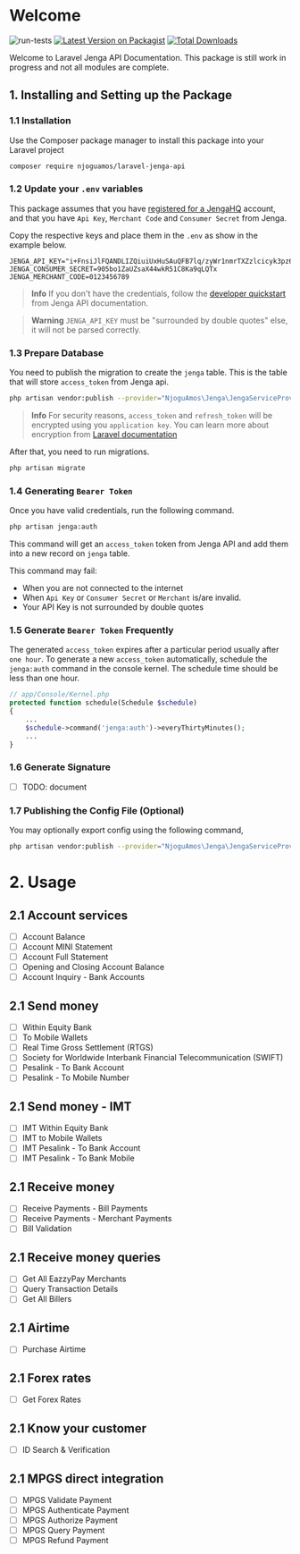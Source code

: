 # Welcome

![run-tests](https://github.com/njoguamos/laravel-jenga-api/workflows/run-tests/badge.svg)
[![Latest Version on Packagist](https://img.shields.io/packagist/v/njoguamos/laravel-jenga-api.svg?style=flat-square)](https://packagist.org/packages/njoguamos/laravel-jenga-api)
[![Total Downloads](https://img.shields.io/packagist/dt/njoguamos/laravel-jenga-api.svg?style=flat-square)](https://packagist.org/packages/njoguamos/laravel-jenga-api)

Welcome to Laravel Jenga API Documentation. This package is still work in progress and not all modules are complete.

## 1. Installing and Setting up the Package
### 1.1 Installation

Use the Composer package manager to install this package into your Laravel project

```bash
composer require njoguamos/laravel-jenga-api
```

### 1.2 Update your `.env` variables

This package assumes that you have [registered for a JengaHQ](https://v3.jengahq.io/registration) account, and that you have `Api Key`, `Merchant Code` and `Consumer Secret` from Jenga.

Copy the respective keys and place them in the `.env` as show in the example below.

```dotenv
JENGA_API_KEY="i+FnsiJlFQANDLIZQiuiUxHuSAuQFB7lq/zyWr1nmrTXZzlcicyk3pz6HyqB+PGt/dB+tqPw4VTT3VUQik5+0w=="
JENGA_CONSUMER_SECRET=905bo1ZaUZsaX44wkR51C8Ka9qLQTx
JENGA_MERCHANT_CODE=0123456789
```

> **Info**
> If you don't have the credentials, follow the [developer quickstart](https://developer.jengaapi.io/docs/developer-quickstart) from Jenga API documentation.

> **Warning**
> `JENGA_API_KEY` must be "surrounded by double quotes" else, it will not be parsed correctly.


### 1.3 Prepare Database

You need to publish the migration to create the `jenga` table. This is the table that will store `access_token` from Jenga api.

```bash
php artisan vendor:publish --provider="NjoguAmos\Jenga\JengaServiceProvider" --tag="migrations"
```

> **Info**
> For security reasons, `access_token` and `refresh_token` will be encrypted using you `application key`. You can learn more about encryption from [Laravel documentation](https://laravel.com/docs/9.x/encryption)

After that, you need to run migrations.

```bash
php artisan migrate
```

### 1.4 Generating `Bearer Token`

Once you have valid credentials, run the following command.

```bash
php artisan jenga:auth
```

This command will get an `access_token` token from Jenga API and add them into a new record on `jenga` table. 

This command may fail:
- When you are not connected to the internet
- When `Api Key` or `Consumer Secret` or `Merchant` is/are invalid.
- Your API Key is not surrounded by double quotes

### 1.5 Generate `Bearer Token` Frequently
The generated `access_token` expires after a particular period usually after `one hour`. To generate a new `access_token` automatically, schedule the `jenga:auth` command in the console kernel. The schedule time should be less than one hour.

```php
// app/Console/Kernel.php
protected function schedule(Schedule $schedule)
{
    ...
    $schedule->command('jenga:auth')->everyThirtyMinutes();
    ...
}
```

### 1.6 Generate Signature

- [ ] TODO: document

### 1.7 Publishing the Config File (Optional)

You may optionally export config using the following command,

```bash
php artisan vendor:publish --provider="NjoguAmos\Jenga\JengaServiceProvider" --tag="config"
```

# 2. Usage
## 2.1 Account services
  - [ ] Account Balance
  - [ ] Account MINI Statement
  - [ ] Account Full Statement
  - [ ] Opening and Closing Account Balance
  - [ ] Account Inquiry - Bank Accounts

## 2.1 Send money
  - [ ] Within Equity Bank
  - [ ] To Mobile Wallets
  - [ ] Real Time Gross Settlement (RTGS)
  - [ ] Society for Worldwide Interbank Financial Telecommunication (SWIFT)
  - [ ] Pesalink - To Bank Account
  - [ ] Pesalink - To Mobile Number

## 2.1 Send money - IMT
  - [ ] IMT Within Equity Bank
  - [ ] IMT to Mobile Wallets
  - [ ] IMT Pesalink - To Bank Account
  - [ ] IMT Pesalink - To Bank Mobile

## 2.1 Receive money
  - [ ] Receive Payments - Bill Payments
  - [ ] Receive Payments - Merchant Payments
  - [ ] Bill Validation

## 2.1 Receive money queries
  - [ ] Get All EazzyPay Merchants
  - [ ] Query Transaction Details
  - [ ] Get All Billers

## 2.1 Airtime
  - [ ] Purchase Airtime

## 2.1 Forex rates
  - [ ] Get Forex Rates

## 2.1 Know your customer
  - [ ] ID Search & Verification

## 2.1 MPGS direct integration
  - [ ] MPGS Validate Payment
  - [ ] MPGS Authenticate Payment
  - [ ] MPGS Authorize Payment
  - [ ] MPGS Query Payment
  - [ ] MPGS Refund Payment
